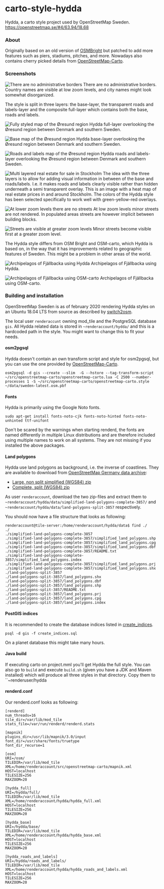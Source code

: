 carto-style-hydda
====================

Hydda, a carto style project used by OpenStreetMap Sweden.
https://openstreetmap.se/#4/63.94/18.68

### About

Originally based on an old version of [OSMBright](https://github.com/mapbox/osm-bright) but patched to add more features such as piers, stadiums, pitches, and more. Nowadays also contains cherry picked details from [OpenStreetMap-Carto](https://github.com/gravitystorm/openstreetmap-carto).  

### Screenshots

![There are no administrative borders](https://raw.githubusercontent.com/karlwettin/carto-style-hydda/master/docs/screenshots/countries_out-0.png)
There are no administrative borders. Country names are visible at low zoom levels, and city names might look somewhat disorganized.

The style is split in three layers: the base-layer, the transparent roads and labels-layer and the composite full-layer which contains both the base, roads and labels.

![Fully styled map of the Øresund region](https://raw.githubusercontent.com/karlwettin/carto-style-hydda/master/docs/screenshots/full_oresund_out-0.png)
Hydda full-layer overlooking the Øresund region between Denmark and southern Sweden.

![Base map of the Øresund region](https://raw.githubusercontent.com/karlwettin/carto-style-hydda/master/docs/screenshots/base_oresund_out-0.png)
Hydda base-layer overlooking the Øresund region between Denmark and southern Sweden.

![Roads and labels map of the Øresund region](https://raw.githubusercontent.com/karlwettin/carto-style-hydda/master/docs/screenshots/roads_and_labels_oresund_out-0.png)
Hydda roads and labels-layer overlooking the Øresund region between Denmark and southern Sweden.
 
![Multi layered real estate for sale in Stockholm](https://raw.githubusercontent.com/karlwettin/carto-style-hydda/master/docs/screenshots/real_estate_stockholm_out-0.png)
The idea with the three layers is to allow for adding visual information in between of the base and roads/labels. I.e. it makes roads and labels clearly visible rather than hidden underneath a semi transparent overlay. This is an image with a heat map of real estate prices in and around Stockholm. The colors of the Hydda style has been selected specifically to work well with green-yellow-red overlays.

![At lower zoom levels there are no streets](https://raw.githubusercontent.com/karlwettin/carto-style-hydda/master/docs/screenshots/no_streets_out-0.png)
At low zoom levels minor streets are not rendered. In populated areas streets are however implicit between building blocks. 

![Streets are visible at greater zoom levels](https://raw.githubusercontent.com/karlwettin/carto-style-hydda/master/docs/screenshots/streets_out-0.png)
Minor streets become visible first at a greater zoom level.

The Hydda style differs from OSM Bright and OSM-carto, which Hydda is based on, in the way that it has improvements related to geographic features of Sweden. This might be a problem in other areas of the world.
 
![Archipelagos of Fjällbacka using Hydda](https://raw.githubusercontent.com/karlwettin/carto-style-hydda/master/docs/screenshots/archipelagos_hydda_out-0.png)
Archipelagos of Fjällbacka using Hydda.

![Archipelagos of Fjällbacka using OSM-carto](https://raw.githubusercontent.com/karlwettin/carto-style-hydda/master/docs/screenshots/archipelagos_osm_out-0.png)
Archipelagos of Fjällbacka using OSM-carto.

### Building and installation
OpenStreetMap Sweden is as of february 2020 rendering Hydda styles on an Ubuntu 18.04 LTS from source as described by [switch2osm](https://switch2osm.org/serving-tiles/manually-building-a-tile-server-18-04-lts/).

The local user ``renderaccunt`` owning mod_tile and the PostgreSQL database ``gis``. 
All Hydda related data is stored in ``~renderaccount/hydda/`` and this is a hardcoded path in the style. You might want to change this to fit your needs.


#### osm2pgsql
Hydda doesn't contain an own transform script and style for osm2pgsql, but you can use the one provided by [OpenStreetMap-Carto](https://github.com/gravitystorm/openstreetmap-carto).

``osm2pgsql -d gis --create --slim  -G --hstore --tag-transform-script ~/src/openstreetmap-carto/openstreetmap-carto.lua -C 2500 --number-processes 1 -S ~/src/openstreetmap-carto/openstreetmap-carto.style ~/data/sweden-latest.osm.pbf``

#### Fonts
Hydda is primarily using the Google Noto fonts.

``sudo apt-get install fonts-noto-cjk fonts-noto-hinted fonts-noto-unhinted ttf-unifont``

Don't be scared by the warnings when starting renderd, the fonts are named differently in multiple Linux distributions
and are therefore included using multiple names to work on all systems. They are not missing if you installed the above packages.

#### Land polygons
Hydda use land polygons as background, i.e. the inverse of coastlines. They are available to download from [OpenStreetMap Germany data archive](https://osmdata.openstreetmap.de/data/land-polygons.html):

* [Large, non split simplified (WGS84) zip](https://osmdata.openstreetmap.de/download/simplified-land-polygons-complete-3857.zip)
* [Complete, split (WGS84) zip](https://osmdata.openstreetmap.de/download/land-polygons-split-3857.zip)

As user ``renderaccount``, download the two zip-files and extract them to ``~renderaccount/hydda/data/simplified-land-polygons-complete-3857/`` and ``~renderaccount/hydda/data/land-polygons-split-3857`` respectively. 

You should now have a file structure that looks as following:

```
renderaccount@tile-server:/home/renderaccount/hydda/data$ find ./
./
./simplified-land-polygons-complete-3857
./simplified-land-polygons-complete-3857/simplified_land_polygons.shp
./simplified-land-polygons-complete-3857/simplified_land_polygons.cpg
./simplified-land-polygons-complete-3857/simplified_land_polygons.dbf
./simplified-land-polygons-complete-3857/README.txt
./simplified-land-polygons-complete-3857/simplified_land_polygons.index
./simplified-land-polygons-complete-3857/simplified_land_polygons.prj
./simplified-land-polygons-complete-3857/simplified_land_polygons.shx
./land-polygons-split-3857
./land-polygons-split-3857/land_polygons.shx
./land-polygons-split-3857/land_polygons.dbf
./land-polygons-split-3857/land_polygons.shp
./land-polygons-split-3857/README.txt
./land-polygons-split-3857/land_polygons.prj
./land-polygons-split-3857/land_polygons.cpg
./land-polygons-split-3857/land_polygons.index
```

#### PostGIS indices
It is recommended to create the database indices listed in [create_indices](https://raw.githubusercontent.com/karlwettin/carto-style-hydda/master/create_indices.sql).

``psql -d gis -f create_indices.sql``

On a planet database this might take many hours.

#### Java build
If executing carto on project.mml you'll get Hydda the full style. You can also go to ``build`` and execute ``build.sh`` (given you have a JDK and Maven installed) which will produce all three styles in that directory. Copy them to ``~renderuser/hydda 

#### renderd.conf
Our renderd.conf looks as following:

```
[renderd]
num_threads=16
tile_dir=/var/lib/mod_tile
stats_file=/var/run/renderd/renderd.stats

[mapnik]
plugins_dir=/usr/lib/mapnik/3.0/input
font_dir=/usr/share/fonts/truetype
font_dir_recurse=1

[osm]
URI=/osm/
TILEDIR=/var/lib/mod_tile
XML=/home/renderaccount/src/openstreetmap-carto/mapnik.xml
HOST=localhost
TILESIZE=256
MAXZOOM=20

[hydda_full]
URI=/hydda/full/
TILEDIR=/var/lib/mod_tile
XML=/home/renderaccount/hydda/hydda_full.xml
HOST=localhost
TILESIZE=256
MAXZOOM=20

[hydda_base]
URI=/hydda/base/
TILEDIR=/var/lib/mod_tile
XML=/home/renderaccount/hydda/hydda_base.xml
HOST=localhost
TILESIZE=256
MAXZOOM=20

[hydda_roads_and_labels]
URI=/hydda/roads_and_labels/
TILEDIR=/var/lib/mod_tile
XML=/home/renderaccount/hydda/hydda_roads_and_labels.xml
HOST=localhost
TILESIZE=256
MAXZOOM=20
```